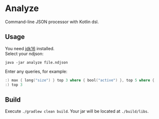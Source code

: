 # Analyze

Command-line JSON processor with Kotlin dsl.

## Usage

You need [jdk16](https://www.oracle.com/java/technologies/javase-jdk16-downloads.html) installed.  
Select your ndjson:

```shell
java -jar analyze file.ndjson
```

Enter any queries, for example:

```kotlin
:) max { long("size") } top 3 where { bool("active") }, top 5 where { !bool("active") }
:) top 3 
```

## Build

Execute `./gradlew clean build`. Your jar will be located at `./build/libs`.


